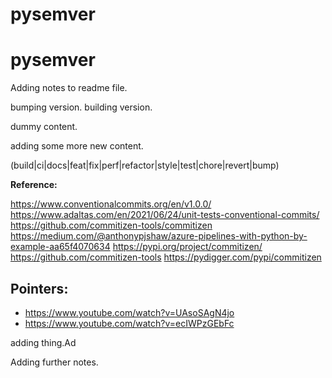 # pysemver
# pysemver

Adding notes to readme file.

bumping version. building version.

dummy content.


adding some more new content.

(build|ci|docs|feat|fix|perf|refactor|style|test|chore|revert|bump)


__Reference:__

https://www.conventionalcommits.org/en/v1.0.0/
https://www.adaltas.com/en/2021/06/24/unit-tests-conventional-commits/
https://github.com/commitizen-tools/commitizen
https://medium.com/@anthonypjshaw/azure-pipelines-with-python-by-example-aa65f4070634
https://pypi.org/project/commitizen/
https://github.com/commitizen-tools
https://pydigger.com/pypi/commitizen

## Pointers:
* https://www.youtube.com/watch?v=UAsoSAgN4jo
* https://www.youtube.com/watch?v=ecIWPzGEbFc



adding thing.Ad

Adding further notes.